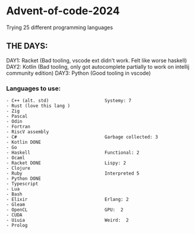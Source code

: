 # Advent-of-code-2024
Trying 25 different programming languages 


## THE DAYS:
DAY1: Racket (Bad tooling, vscode ext didn't work. Felt like worse haskell)
DAY2: Kotlin (Bad tooling, only got autocomplete partially to work on intellij community edition)
DAY3: Python (Good tooling in vscode)


### Languages to use:

```
- C++ (alt. std)                     Systemy: 7
- Rust (love this lang )
- Zig
- Pascal
- Odin
- Fortran
- RiscV assembly
- C#                                 Garbage collected: 3
- Kotlin DONE
- Go
- Haskell                            Functional: 2
- Ocaml
- Racket DONE                        Lispy: 2
- Clojure
- Ruby                               Interpreted 5
- Python DONE
- Typescript
- Lua
- Bash
- Elixir                             Erlang: 2
- Gleam
- OpenCL                             GPU:  2
- CUDA
- Uiuia                              Weird:  2
- Prolog
```
